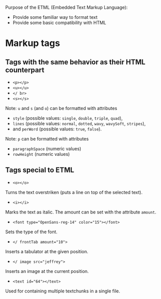 Purpose of the ETML (Embedded Text Markup Language):

* Provide some familiar way to format text
* Provide some basic compatibility with HTML

# Markup tags

## Tags with the same behavior as their HTML counterpart

* `<p></p>`
* `<u></u>`
* `</ br>`
* `<s></s>`

Note: `u` and `s` (and `o`) can be formatted with attributes
* `style` (possible values: `single`, `double`, `triple`, `quad`),
* `lines` (possible values: `normal`, `dotted`, `wavy`, `wavySoft`, `stripes`),
* and `perWord` (possible values: `true`, `false`).

Note: `p` can be formatted with attributes
* `paragraphSpace` (numeric values)
* `rowHeight` (numeric values)

## Tags special to ETML

* `<o></o>`

Turns the text overstriken (puts a line on top of the selected text).

* `<i></i>`

Marks the text as italic. The amount can be set with the attribute `amount`.

* `<font type="OpenSans-reg-14" color="15"></font>`

Sets the type of the font.

* `</ frontTab amount="10">`

Inserts a tabulator at the given position.

* `</ image src="jeffrey">`

Inserts an image at the current position.

* `<text id="64"></text>`

Used for containing multiple textchunks in a single file.